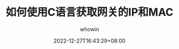 ---
title: "如何使用C语言获取网关的IP和MAC"
date: 2022-12-27T16:43:29+08:00
author: whowin
sidebar: false
authorbox: false
toc: true
pager: true
categories:
  - "Linux"
  - "C Language"
  - "Network"
tags:
  - Linux
  - Socket
  - 网络编程
  - arp
  - "raw socket"
draft: true
#references: 
# - [linux系统中使用socket直接发送ARP数据](http://t.zoukankan.com/ceblog-p-10626828.html)
# - [Packet socket 和 sockaddr_ll](https://www.cnblogs.com/zhangshenghui/p/6097492.html)
# - [Find the next hop MAC address for ethernet header](https://stackoverflow.com/questions/51837388/find-the-next-hop-mac-address-for-ethernet-header)
# - [arp request and reply using c socket programming](https://stackoverflow.com/questions/16710040/arp-request-and-reply-using-c-socket-programming)
# - [Getting gateway to use for a given ip in ANSI C](https://stackoverflow.com/questions/3288065/getting-gateway-to-use-for-a-given-ip-in-ansi-c)
# - [C example code to list all network interfaces and check whether they are wireless or not.](https://gist.github.com/edufelipe/6108057)
# - [List Network Interfaces using only 30 Lines of Code](https://www.cyberithub.com/list-network-interfaces/)
# - [Send an arbitrary Ethernet frame using an AF_PACKET socket in C](http://www.microhowto.info/howto/send_an_arbitrary_ethernet_frame_using_an_af_packet_socket_in_c.html)

postid: 180007
---